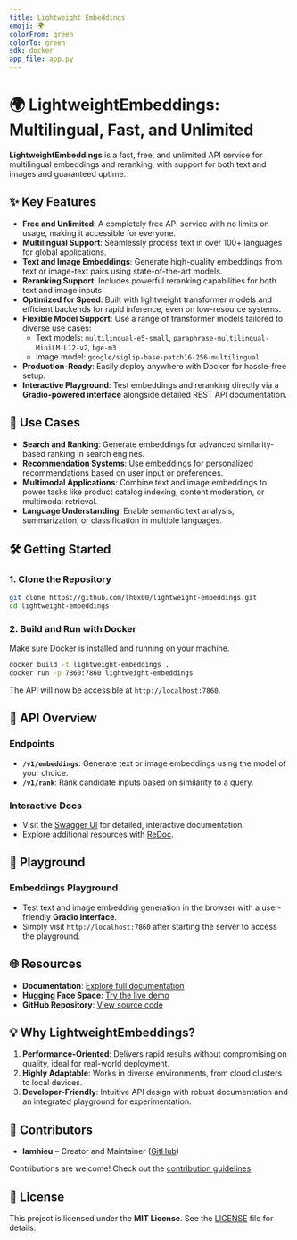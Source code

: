 ```yaml
---
title: Lightweight Embeddings
emoji: 🌍
colorFrom: green
colorTo: green
sdk: docker
app_file: app.py
---
```


# 🌍 LightweightEmbeddings: Multilingual, Fast, and Unlimited

**LightweightEmbeddings** is a fast, free, and unlimited API service for multilingual embeddings and reranking, with support for both text and images and guaranteed uptime.

## ✨ Key Features

- **Free and Unlimited**: A completely free API service with no limits on usage, making it accessible for everyone.
- **Multilingual Support**: Seamlessly process text in over 100+ languages for global applications.
- **Text and Image Embeddings**: Generate high-quality embeddings from text or image-text pairs using state-of-the-art models.
- **Reranking Support**: Includes powerful reranking capabilities for both text and image inputs.
- **Optimized for Speed**: Built with lightweight transformer models and efficient backends for rapid inference, even on low-resource systems.
- **Flexible Model Support**: Use a range of transformer models tailored to diverse use cases:
  - Text models: `multilingual-e5-small`, `paraphrase-multilingual-MiniLM-L12-v2`, `bge-m3`
  - Image model: `google/siglip-base-patch16-256-multilingual`
- **Production-Ready**: Easily deploy anywhere with Docker for hassle-free setup.
- **Interactive Playground**: Test embeddings and reranking directly via a **Gradio-powered interface** alongside detailed REST API documentation.

## 🚀 Use Cases

- **Search and Ranking**: Generate embeddings for advanced similarity-based ranking in search engines.
- **Recommendation Systems**: Use embeddings for personalized recommendations based on user input or preferences.
- **Multimodal Applications**: Combine text and image embeddings to power tasks like product catalog indexing, content moderation, or multimodal retrieval.
- **Language Understanding**: Enable semantic text analysis, summarization, or classification in multiple languages.

## 🛠️ Getting Started

### 1. Clone the Repository
```bash
git clone https://github.com/lh0x00/lightweight-embeddings.git
cd lightweight-embeddings
```

### 2. Build and Run with Docker
Make sure Docker is installed and running on your machine.
```bash
docker build -t lightweight-embeddings .
docker run -p 7860:7860 lightweight-embeddings
```

The API will now be accessible at `http://localhost:7860`.

## 📖 API Overview

### Endpoints
- **`/v1/embeddings`**: Generate text or image embeddings using the model of your choice.
- **`/v1/rank`**: Rank candidate inputs based on similarity to a query.

### Interactive Docs
- Visit the [Swagger UI](http://localhost:7860/docs) for detailed, interactive documentation.
- Explore additional resources with [ReDoc](http://localhost:7860/redoc).

## 🔬 Playground

### Embeddings Playground
- Test text and image embedding generation in the browser with a user-friendly **Gradio interface**.
- Simply visit `http://localhost:7860` after starting the server to access the playground.

## 🌐 Resources

- **Documentation**: [Explore full documentation](https://lamhieu-lightweight-embeddings.hf.space/docs)
- **Hugging Face Space**: [Try the live demo](https://huggingface.co/spaces/lamhieu/lightweight-embeddings)
- **GitHub Repository**: [View source code](https://github.com/lh0x00/lightweight-embeddings)

## 💡 Why LightweightEmbeddings?

1. **Performance-Oriented**: Delivers rapid results without compromising on quality, ideal for real-world deployment.
2. **Highly Adaptable**: Works in diverse environments, from cloud clusters to local devices.
3. **Developer-Friendly**: Intuitive API design with robust documentation and an integrated playground for experimentation.

## 👥 Contributors

- **lamhieu** – Creator and Maintainer ([GitHub](https://github.com/lh0x00))

Contributions are welcome! Check out the [contribution guidelines](https://github.com/lh0x00/lightweight-embeddings/blob/main/CONTRIBUTING.md).

## 📜 License

This project is licensed under the **MIT License**. See the [LICENSE](https://github.com/lh0x00/lightweight-embeddings/blob/main/LICENSE) file for details.
